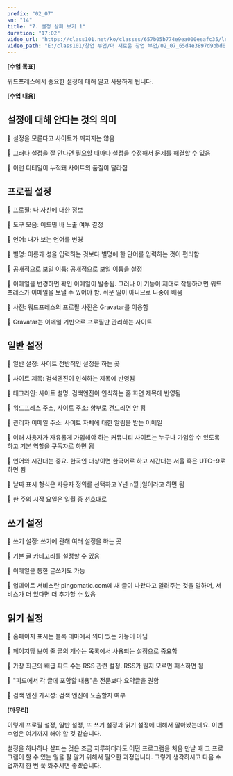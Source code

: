 ```yaml
---
prefix: "02_07"
sn: "14"
title: "7. 설정 살펴 보기 1"
duration: "17:02"
video_url: "https://class101.net/ko/classes/657b05b774e9ea000eeafc35/lectures/65d4e3897d9bbd000e962b25"
video_path: "E:/class101/창업 부업/더 새로운 창업 부업/02_07_65d4e3897d9bbd000e962b25.mp4"
---
```


**[수업 목표]**

워드프레스에서 중요한 설정에 대해 알고 사용하게 됩니다.

**[수업 내용]**

## 설정에 대해 안다는 것의 의미

📌 설정을 모른다고 사이트가 깨지지는 않음

📌 그러나 설정을 잘 안다면 필요할 때마다 설정을 수정해서 문제를 해결할 수 있음

📌 이런 디테일이 누적돼 사이트의 품질이 달라짐

## 프로필 설정

📌 프로필: 나 자신에 대한 정보

📌 도구 모음: 어드민 바 노출 여부 결정

📌 언어: 내가 보는 언어를 변경

📌 별명: 이름과 성을 입력하는 것보다 별명에 한 단어를 입력하는 것이 편리함

📌 공개적으로 보일 이름: 공개적으로 보일 이름을 설정

📌 이메일을 변경하면 확인 이메일이 발송됨. 그러나 이 기능이 제대로 작동하려면 워드프레스가 이메일을 보낼 수 있어야 함. 쉬운 일이
아니므로 나중에 배움

📌 사진: 워드프레스의 프로필 사진은 Gravatar를 이용함

📌 Gravatar는 이메일 기반으로 프로필만 관리하는 사이트

## 일반 설정

📌 일반 설정: 사이트 전반적인 설정을 하는 곳

📌 사이트 제목: 검색엔진이 인식하는 제목에 반영됨

📌 태그라인: 사이트 설명. 검색엔진이 인식하는 홈 화면 제목에 반영됨

📌 워드프레스 주소, 사이트 주소: 함부로 건드리면 안 됨

📌 관리자 이메일 주소: 사이트 자체에 대한 알림을 받는 이메일

📌 여러 사용자가 자유롭게 가입해야 하는 커뮤니티 사이트는 누구나 가입할 수 있도록 하고 기본 역할을 구독자로 하면 됨

📌 언어와 시간대는 중요. 한국인 대상이면 한국어로 하고 시간대는 서울 혹은 UTC+9로 하면 됨

📌 날짜 표시 형식은 사용자 정의를 선택하고 Y년 n월 j일이라고 하면 됨

📌 한 주의 시작 요일은 일월 중 선호대로

## 쓰기 설정

📌 쓰기 설정: 쓰기에 관해 여러 설정을 하는 곳

📌 기본 글 카테고리를 설정할 수 있음

📌 이메일을 통한 글쓰기도 가능

📌 업데이트 서비스란 pingomatic.com에 새 글이 나왔다고 알려주는 것을 말하며, 서비스가 더 있다면 더 추가할 수 있음

## 읽기 설정

📌 홈페이지 표시는 블록 테마에서 의미 있는 기능이 아님

📌 페이지당 보여 줄 글의 개수는 목록에서 사용되는 설정으로 중요함

📌 가장 최근의 배급 피드 수는 RSS 관련 설정. RSS가 뭔지 모르면 패스하면 됨

📌 "피드에서 각 글에 포함할 내용"은 전문보다 요약글을 권함

📌 검색 엔진 가시성: 검색 엔진에 노출할지 여부

**[마무리]**

이렇게 프로필 설정, 일반 설정, 또 쓰기 설정과 읽기 설정에 대해서 알아봤는데요. 이번 수업은 여기까지 해야 할 것 같습니다.

설정을 하나하나 살피는 것은 조금 지루하더라도 어떤 프로그램을 처음 만날 때 그 프로그램이 할 수 있는 일을 잘 알기 위해서 필요한 과정입니다. 그렇게 생각하시고 다음 수업까지 한 번 쭉 봐주시면 좋겠습니다.
